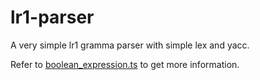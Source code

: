 # lr1-parser

A very simple lr1 gramma parser with simple lex and yacc.

Refer to [boolean_expression.ts](./test/boolean_expression.ts) to get more information.
